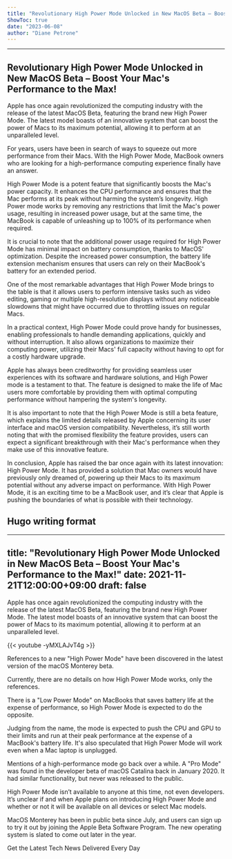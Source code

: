 ```yaml
---
title: "Revolutionary High Power Mode Unlocked in New MacOS Beta – Boost Your Mac's Performance to the Max!"
ShowToc: true 
date: "2023-06-08"
author: "Diane Petrone"
---
```

*****
## Revolutionary High Power Mode Unlocked in New MacOS Beta – Boost Your Mac's Performance to the Max!

Apple has once again revolutionized the computing industry with the release of the latest MacOS Beta, featuring the brand new High Power Mode. The latest model boasts of an innovative system that can boost the power of Macs to its maximum potential, allowing it to perform at an unparalleled level.

For years, users have been in search of ways to squeeze out more performance from their Macs. With the High Power Mode, MacBook owners who are looking for a high-performance computing experience finally have an answer.

High Power Mode is a potent feature that significantly boosts the Mac's power capacity. It enhances the CPU performance and ensures that the Mac performs at its peak without harming the system’s longevity. High Power mode works by removing any restrictions that limit the Mac's power usage, resulting in increased power usage, but at the same time, the MacBook is capable of unleashing up to 100% of its performance when required.

It is crucial to note that the additional power usage required for High Power Mode has minimal impact on battery consumption, thanks to MacOS' optimization. Despite the increased power consumption, the battery life extension mechanism ensures that users can rely on their MacBook's battery for an extended period.

One of the most remarkable advantages that High Power Mode brings to the table is that it allows users to perform intensive tasks such as video editing, gaming or multiple high-resolution displays without any noticeable slowdowns that might have occurred due to throttling issues on regular Macs.

In a practical context, High Power Mode could prove handy for businesses, enabling professionals to handle demanding applications, quickly and without interruption. It also allows organizations to maximize their computing power, utilizing their Macs' full capacity without having to opt for a costly hardware upgrade.

Apple has always been creditworthy for providing seamless user experiences with its software and hardware solutions, and High Power mode is a testament to that. The feature is designed to make the life of Mac users more comfortable by providing them with optimal computing performance without hampering the system's longevity.

It is also important to note that the High Power Mode is still a beta feature, which explains the limited details released by Apple concerning its user interface and macOS version compatibility. Nevertheless, it’s still worth noting that with the promised flexibility the feature provides, users can expect a significant breakthrough with their Mac's performance when they make use of this innovative feature.

In conclusion, Apple has raised the bar once again with its latest innovation: High Power Mode. It has provided a solution that Mac owners would have previously only dreamed of, powering up their Macs to its maximum potential without any adverse impact on performance. With High Power Mode, it is an exciting time to be a MacBook user, and it’s clear that Apple is pushing the boundaries of what is possible with their technology.



## Hugo writing format

---
title: "Revolutionary High Power Mode Unlocked in New MacOS Beta – Boost Your Mac's Performance to the Max!"
date: 2021-11-21T12:00:00+09:00
draft: false
---

Apple has once again revolutionized the computing industry with the release of the latest MacOS Beta, featuring the brand new High Power Mode. The latest model boasts of an innovative system that can boost the power of Macs to its maximum potential, allowing it to perform at an unparalleled level.

{{< youtube -yMXLAJvT4g >}} 




References to a new "High Power Mode" have been discovered in the latest version of the macOS Monterey beta.

 

Currently, there are no details on how High Power Mode works, only the references.

 

There is a "Low Power Mode" on MacBooks that saves battery life at the expense of performance, so High Power Mode is expected to do the opposite.

 

Judging from the name, the mode is expected to push the CPU and GPU to their limits and run at their peak performance at the expense of a MacBook's battery life. It's also speculated that High Power Mode will work even when a Mac laptop is unplugged.

 

Mentions of a high-performance mode go back over a while. A "Pro Mode" was found in the developer beta of macOS Catalina back in January 2020. It had similar functionality, but never was released to the public.

 

High Power Mode isn’t available to anyone at this time, not even developers. It’s unclear if and when Apple plans on introducing High Power Mode and whether or not it will be available on all devices or select Mac models.

 

MacOS Monterey has been in public beta since July, and users can sign up to try it out by joining the Apple Beta Software Program. The new operating system is slated to come out later in the year.

 

Get the Latest Tech News Delivered Every Day




